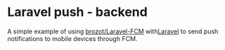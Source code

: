 # Laravel push - backend

A simple example of using [brozot/Laravel-FCM](https://github.com/brozot/Laravel-FCM) with[Laravel](https://laravel.com/) to send push notifications to mobile devices through FCM.
